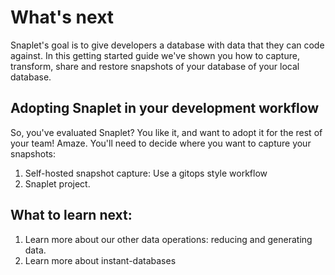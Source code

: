 # What's next

Snaplet's goal is to give developers a database with data that they can code against.
In this getting started guide we've shown you how to capture, transform, share and restore snapshots of your database of your local database.

## Adopting Snaplet in your development workflow

So, you've evaluated Snaplet? You like it, and want to adopt it for the rest of your team! Amaze. You'll need to decide where you want to capture your snapshots:

1. Self-hosted snapshot capture: Use a gitops style workflow
2. Snaplet project.


## What to learn next:

1. Learn more about our other data operations: reducing and generating data.
2. Learn more about instant-databases
